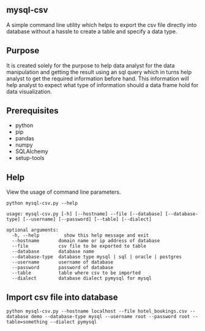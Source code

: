 ## mysql-csv 
A simple command line utility which helps to export the csv file directly into database without a hassle to create a table 
and specify a data type. 

## Purpose
It is created solely for the purpose to help data analyst for the data manipulation and getting the result using an sql query 
which in turns help analyst to get the required information before hand. This information will help analyst to expect what type of information 
should a data frame hold for data visualization.

## Prerequisites 
* python 
* pip 
* pandas
* numpy 
* SQLAlchemy
* setup-tools

## Help
View the usage of command line parameters.

``python mysql-csv.py --help`` 

```
usage: mysql-csv.py [-h] [--hostname] --file [--database] [--database-type] [--username] [--password] [--table] [--dialect]

optional arguments:
  -h, --help         show this help message and exit
  --hostname       domain name or ip address of database
  --file           csv file to be exported to table
  --database       database name
  --database-type  database type mysql | sql | oracle | postgres
  --username       username of database
  --password       password of database
  --table          table where csv to be imported
  --dialect        database dialect pymysql for mysql
```

## Import csv file into database
```
python mysql-csv.py --hostname localhost --file hotel_bookings.csv --database demo --database-type mysql --username root --password root --table=something --dialect pymysql
```